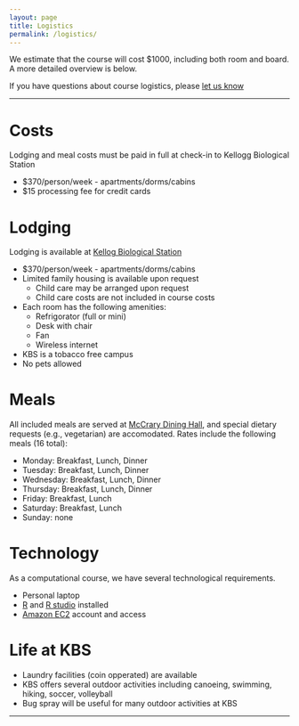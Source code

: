 ```yaml
---
layout: page
title: Logistics
permalink: /logistics/
---
```


We estimate that the course will cost $1000, including both room and board. A more detailed overview is
below. 

If you have questions about course logistics, please [let us know](mailto:edamame.course@gmail.com)

***

# Costs

Lodging and meal costs must be paid in full at check-in to Kellogg Biological Station

* $370/person/week - apartments/dorms/cabins
* $15 processing fee for credit cards

# Lodging 
Lodging is available at [Kellog Biological Station](http://www.kbs.msu.edu/)

* $370/person/week - apartments/dorms/cabins
* Limited family housing is available upon request
  * Child care may be arranged upon request
  * Child care costs are not included in course costs
* Each room has the following amenities:
  * Refrigorator (full or mini)
  * Desk with chair
  * Fan
  * Wireless internet
* KBS is a tobacco free campus 
* No pets allowed

# Meals
All included meals are served at [McCrary Dining Hall](http://conference.kbs.msu.edu/conference-center/food-and-beverage-service/), and special dietary requests (e.g., vegetarian) are accomodated. Rates include the following meals (16 total): 

* Monday:    Breakfast, Lunch, Dinner
* Tuesday:   Breakfast, Lunch, Dinner
* Wednesday: Breakfast, Lunch, Dinner
* Thursday:  Breakfast, Lunch, Dinner
* Friday:    Breakfast, Lunch
* Saturday:  Breakfast, Lunch
* Sunday:    none

# Technology 
As a computational course, we have several technological requirements. 

* Personal laptop
* [R](https://cran.rstudio.com/) and [R studio](https://www.rstudio.com/products/rstudio/download/) installed
* [Amazon EC2](https://aws.amazon.com/ec2/) account and access

# Life at KBS
* Laundry facilities (coin opperated) are available
* KBS offers several outdoor activities including canoeing, swimming, hiking, soccer, volleyball
* Bug spray will be useful for many outdoor activities at KBS


***


